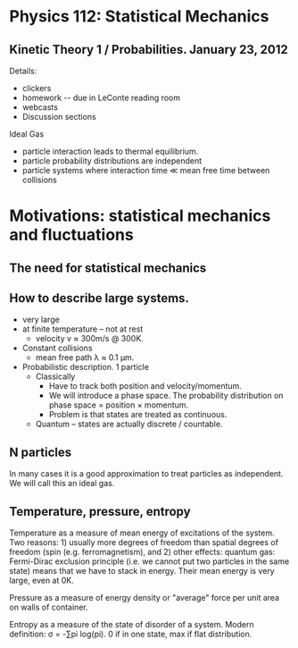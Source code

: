 Physics 112: Statistical Mechanics
==================================
Kinetic Theory 1 / Probabilities. January 23, 2012
--------------------------------------------------
Details:
 * clickers
 * homework -- due in LeConte reading room
 * webcasts
 * Discussion sections

Ideal Gas
 * particle interaction leads to thermal equilibrium.
 * particle probability distributions are independent
 * particle systems where interaction time ≪ mean free time between
   collisions

Motivations: statistical mechanics and fluctuations
===================================================
The need for statistical mechanics
----------------------------------
How to describe large systems.
------------------------------
 * very large
 * at finite temperature – not at rest
   + velocity v ≈ 300m/s @ 300K.
 * Constant collisions
   + mean free path λ ≈ 0.1 μm.
 * Probabilistic description. 1 particle
   + Classically
	 - Have to track both position and velocity/momentum.
	 - We will introduce a phase space. The probability distribution
	   on phase space = position × momentum.
	 - Problem is that states are treated as continuous.
   + Quantum – states are actually discrete / countable.

N particles
-----------
In many cases it is a good approximation to treat particles as
independent. We will call this an ideal gas.

Temperature, pressure, entropy
------------------------------

Temperature as a measure of mean energy of excitations of the
system. Two reasons: 1) usually more degrees of freedom than spatial
degrees of freedom (spin (e.g. ferromagnetism), and 2) other effects:
quantum gas: Fermi-Dirac exclusion principle (i.e. we cannot put two
particles in the same state) means that we have to stack in
energy. Their mean energy is very large, even at 0K.

Pressure as a measure of energy density or "average" force per unit
area on walls of container.

Entropy as a measure of the state of disorder of a system. Modern
definition: σ = -∑pi log(pi). 0 if in one state, max if flat
distribution.
